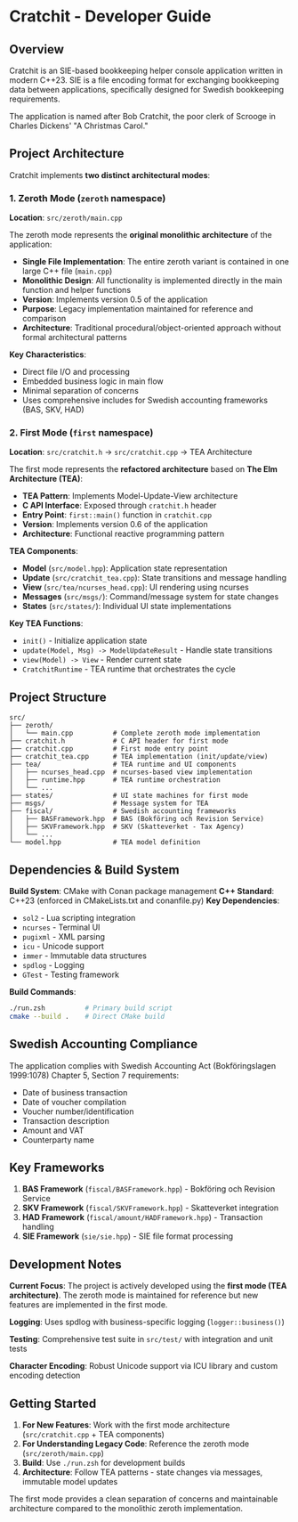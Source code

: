 # Cratchit - Developer Guide

## Overview
Cratchit is an SIE-based bookkeeping helper console application written in modern C++23. SIE is a file encoding format for exchanging bookkeeping data between applications, specifically designed for Swedish bookkeeping requirements.

The application is named after Bob Cratchit, the poor clerk of Scrooge in Charles Dickens' "A Christmas Carol."

## Project Architecture

Cratchit implements **two distinct architectural modes**:

### 1. Zeroth Mode (`zeroth` namespace)
**Location**: `src/zeroth/main.cpp`

The zeroth mode represents the **original monolithic architecture** of the application:
- **Single File Implementation**: The entire zeroth variant is contained in one large C++ file (`main.cpp`)
- **Monolithic Design**: All functionality is implemented directly in the main function and helper functions
- **Version**: Implements version 0.5 of the application
- **Purpose**: Legacy implementation maintained for reference and comparison
- **Architecture**: Traditional procedural/object-oriented approach without formal architectural patterns

**Key Characteristics**:
- Direct file I/O and processing
- Embedded business logic in main flow
- Minimal separation of concerns
- Uses comprehensive includes for Swedish accounting frameworks (BAS, SKV, HAD)

### 2. First Mode (`first` namespace)
**Location**: `src/cratchit.h` → `src/cratchit.cpp` → TEA Architecture

The first mode represents the **refactored architecture** based on **The Elm Architecture (TEA)**:
- **TEA Pattern**: Implements Model-Update-View architecture
- **C API Interface**: Exposed through `cratchit.h` header
- **Entry Point**: `first::main()` function in `cratchit.cpp`
- **Version**: Implements version 0.6 of the application
- **Architecture**: Functional reactive programming pattern

**TEA Components**:
- **Model** (`src/model.hpp`): Application state representation
- **Update** (`src/cratchit_tea.cpp`): State transitions and message handling
- **View** (`src/tea/ncurses_head.cpp`): UI rendering using ncurses
- **Messages** (`src/msgs/`): Command/message system for state changes
- **States** (`src/states/`): Individual UI state implementations

**Key TEA Functions**:
- `init()` - Initialize application state
- `update(Model, Msg) -> ModelUpdateResult` - Handle state transitions
- `view(Model) -> View` - Render current state
- `CratchitRuntime` - TEA runtime that orchestrates the cycle

## Project Structure

```
src/
├── zeroth/
│   └── main.cpp          # Complete zeroth mode implementation
├── cratchit.h            # C API header for first mode
├── cratchit.cpp          # First mode entry point
├── cratchit_tea.cpp      # TEA implementation (init/update/view)
├── tea/                  # TEA runtime and UI components
│   ├── ncurses_head.cpp  # ncurses-based view implementation
│   ├── runtime.hpp       # TEA runtime orchestration
│   └── ...
├── states/               # UI state machines for first mode
├── msgs/                 # Message system for TEA
├── fiscal/               # Swedish accounting frameworks
│   ├── BASFramework.hpp  # BAS (Bokföring och Revision Service)
│   ├── SKVFramework.hpp  # SKV (Skatteverket - Tax Agency)
│   └── ...
└── model.hpp             # TEA model definition
```

## Dependencies & Build System

**Build System**: CMake with Conan package management
**C++ Standard**: C++23 (enforced in CMakeLists.txt and conanfile.py)
**Key Dependencies**:
- `sol2` - Lua scripting integration
- `ncurses` - Terminal UI
- `pugixml` - XML parsing
- `icu` - Unicode support
- `immer` - Immutable data structures
- `spdlog` - Logging
- `GTest` - Testing framework

**Build Commands**:
```bash
./run.zsh          # Primary build script
cmake --build .    # Direct CMake build
```

## Swedish Accounting Compliance

The application complies with Swedish Accounting Act (Bokföringslagen 1999:1078) Chapter 5, Section 7 requirements:
- Date of business transaction
- Date of voucher compilation
- Voucher number/identification
- Transaction description
- Amount and VAT
- Counterparty name

## Key Frameworks

1. **BAS Framework** (`fiscal/BASFramework.hpp`) - Bokföring och Revision Service
2. **SKV Framework** (`fiscal/SKVFramework.hpp`) - Skatteverket integration
3. **HAD Framework** (`fiscal/amount/HADFramework.hpp`) - Transaction handling
4. **SIE Framework** (`sie/sie.hpp`) - SIE file format processing

## Development Notes

**Current Focus**: The project is actively developed using the **first mode (TEA architecture)**. The zeroth mode is maintained for reference but new features are implemented in the first mode.

**Logging**: Uses spdlog with business-specific logging (`logger::business()`)

**Testing**: Comprehensive test suite in `src/test/` with integration and unit tests

**Character Encoding**: Robust Unicode support via ICU library and custom encoding detection

## Getting Started

1. **For New Features**: Work with the first mode architecture (`src/cratchit.cpp` + TEA components)
2. **For Understanding Legacy Code**: Reference the zeroth mode (`src/zeroth/main.cpp`)
3. **Build**: Use `./run.zsh` for development builds
4. **Architecture**: Follow TEA patterns - state changes via messages, immutable model updates

The first mode provides a clean separation of concerns and maintainable architecture compared to the monolithic zeroth implementation.